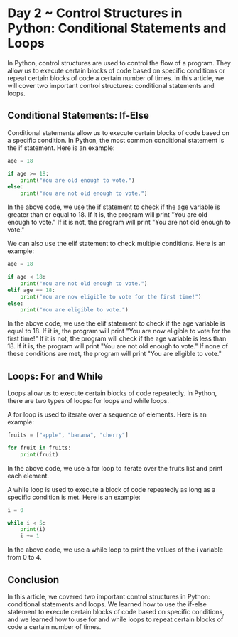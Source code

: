 # Day 2 ~ Control Structures in Python: Conditional Statements and Loops

In Python, control structures are used to control the flow of a program. They allow us to execute certain blocks of code based on specific conditions or repeat certain blocks of code a certain number of times. In this article, we will cover two important control structures: conditional statements and loops.

## Conditional Statements: If-Else

Conditional statements allow us to execute certain blocks of code based on a specific condition. In Python, the most common conditional statement is the if statement. Here is an example:

```py
age = 18

if age >= 18:
    print("You are old enough to vote.")
else:
    print("You are not old enough to vote.")
```

In the above code, we use the if statement to check if the age variable is greater than or equal to 18. If it is, the program will print "You are old enough to vote." If it is not, the program will print "You are not old enough to vote."

We can also use the elif statement to check multiple conditions. Here is an example:

```py
age = 18

if age < 18:
    print("You are not old enough to vote.")
elif age == 18:
    print("You are now eligible to vote for the first time!")
else:
    print("You are eligible to vote.")
```

In the above code, we use the elif statement to check if the age variable is equal to 18. If it is, the program will print "You are now eligible to vote for the first time!" If it is not, the program will check if the age variable is less than 18. If it is, the program will print "You are not old enough to vote." If none of these conditions are met, the program will print "You are eligible to vote."

## Loops: For and While

Loops allow us to execute certain blocks of code repeatedly. In Python, there are two types of loops: for loops and while loops.

A for loop is used to iterate over a sequence of elements. Here is an example:

```py
fruits = ["apple", "banana", "cherry"]

for fruit in fruits:
    print(fruit)
```

In the above code, we use a for loop to iterate over the fruits list and print each element.

A while loop is used to execute a block of code repeatedly as long as a specific condition is met. Here is an example:

```py
i = 0

while i < 5:
    print(i)
    i += 1
```

In the above code, we use a while loop to print the values of the i variable from 0 to 4.

## Conclusion

In this article, we covered two important control structures in Python: conditional statements and loops. We learned how to use the if-else statement to execute certain blocks of code based on specific conditions, and we learned how to use for and while loops to repeat certain blocks of code a certain number of times.
